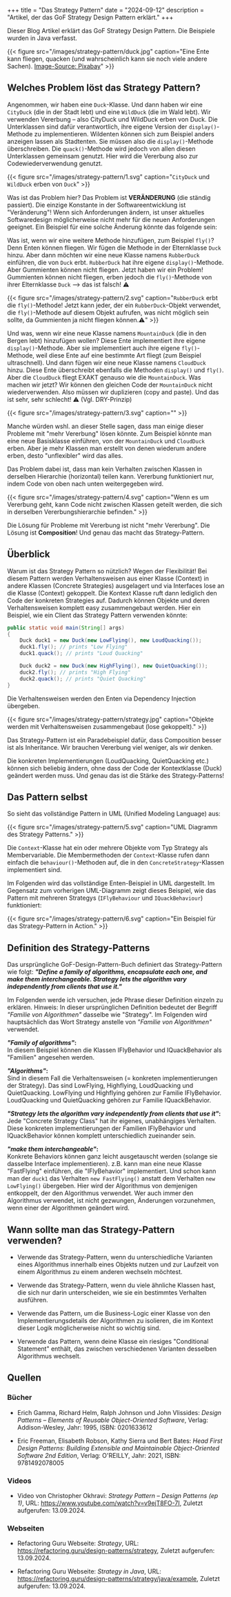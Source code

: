 +++
title = "Das Strategy Pattern"
date = "2024-09-12"
description = "Artikel, der das GoF Strategy Design Pattern erklärt."
+++

Dieser Blog Artikel erklärt das GoF Strategy Design Pattern. Die Beispiele wurden in Java verfasst.

{{< figure src="/images/strategy-pattern/duck.jpg" caption="Eine Ente kann fliegen, quacken (und wahrscheinlich kann sie noch viele andere Sachen). [Image-Source: Pixabay](https://pixabay.com/photos/duck-mallard-bird-pond-plumage-8510483/)" >}}


## Welches Problem löst das Strategy Pattern?

Angenommen, wir haben eine `Duck`-Klasse. Und dann haben wir eine `CityDuck` (die in der Stadt lebt) und eine `WildDuck` (die im Wald lebt). Wir verwenden Vererbung – also CityDuck und WildDuck erben von Duck. Die Unterklassen sind dafür verantwortlich, ihre eigene Version der `display()`-Methode zu implementieren. Wildenten können sich zum Beispiel anders anzeigen lassen als Stadtenten. Sie müssen also die `display()`-Methode überschreiben. Die `quack()`-Methode wird jedoch von allen diesen Unterklassen gemeinsam genutzt. Hier wird die Vererbung also zur Codewiederverwendung genutzt.

{{< figure src="/images/strategy-pattern/1.svg" caption="`CityDuck` und `WildDuck` erben von `Duck`" >}}

Was ist das Problem hier? Das Problem ist **VERÄNDERUNG** (die ständig passiert). Die einzige Konstante in der Softwareentwicklung ist "Veränderung"! Wenn sich Anforderungen ändern, ist unser aktuelles Softwaredesign möglicherweise nicht mehr für die neuen Anforderungen geeignet. Ein Beispiel für eine solche Änderung könnte das folgende sein:

Was ist, wenn wir eine weitere Methode hinzufügen, zum Beispiel `fly()`? Denn Enten können fliegen. Wir fügen die Methode in der Elternklasse `Duck` hinzu. Aber dann möchten wir eine neue Klasse namens `RubberDuck` einführen, die von `Duck` erbt. `RubberDuck` hat ihre eigene `display()`-Methode. Aber Gummienten können nicht fliegen. Jetzt haben wir ein Problem! Gummienten können nicht fliegen, erben jedoch die `fly()`-Methode von ihrer Elternklasse `Duck` –> das ist falsch! ⚠️

{{< figure src="/images/strategy-pattern/2.svg" caption="`RubberDuck` erbt die `fly()`-Methode! Jetzt kann jeder, der ein `RubberDuck`-Objekt verwendet, die `fly()`-Methode auf diesem Objekt aufrufen, was nicht möglich sein sollte, da Gummienten ja nicht fliegen können.⚠️" >}}

Und was, wenn wir eine neue Klasse namens `MountainDuck` (die in den Bergen lebt) hinzufügen wollen? Diese Ente implementiert ihre eigene `display()`-Methode. Aber sie implementiert auch ihre eigene `fly()`-Methode, weil diese Ente auf eine bestimmte Art fliegt (zum Beispiel ultraschnell). Und dann fügen wir eine neue Klasse namens `CloudDuck` hinzu. Diese Ente überschreibt ebenfalls die Methoden `display()` und `fly()`. Aber die `CloudDuck` fliegt EXAKT genauso wie die `MountainDuck`. Was machen wir jetzt? Wir können den gleichen Code der `MountainDuck` nicht wiederverwenden. Also müssen wir duplizieren (copy and paste). Und das ist sehr, sehr schlecht! ⚠️ (Vgl. DRY-Prinzip)

{{< figure src="/images/strategy-pattern/3.svg" caption="" >}}

Manche würden wshl. an dieser Stelle sagen, dass man einige dieser Probleme mit "mehr Vererbung" lösen könnte. Zum Beispiel könnte man eine neue Basisklasse einführen, von der `MountainDuck` und `CloudDuck` erben. Aber je mehr Klassen man erstellt von denen wiederum andere erben, desto "unflexibler" wird das alles.

Das Problem dabei ist, dass man kein Verhalten zwischen Klassen in derselben Hierarchie (horizontal) teilen kann. Vererbung funktioniert nur, indem Code von oben nach unten weitergegeben wird.

{{< figure src="/images/strategy-pattern/4.svg" caption="Wenn es um Vererbung geht, kann Code nicht zwischen Klassen geteilt werden, die sich in derselben Vererbungshierarchie befinden." >}}

Die Lösung für Probleme mit Vererbung ist nicht "mehr Vererbung". Die Lösung ist **Composition**! Und genau das macht das Strategy-Pattern.

## Überblick
Warum ist das Strategy Pattern so nützlich? Wegen der Flexibilität! Bei diesem Pattern werden Verhaltensweisen aus einer Klasse (Context) in andere Klassen (Concrete Strategies) ausgelagert und via Interfaces lose an die Klasse (Context) gekoppelt. Die Kontext Klasse ruft dann lediglich den Code der konkreten Strategies auf. Dadurch können Objekte und deren Verhaltensweisen komplett easy zusammengebaut werden. Hier ein Beispiel, wie ein Client das Strategy Pattern verwenden könnte:

```java
public static void main(String[] args) 
{
	Duck duck1 = new Duck(new LowFlying(), new LoudQuacking());
	duck1.fly(); // prints "Low Flying"
	duck1.quack(); // prints "Loud Quacking"

	Duck duck2 = new Duck(new HighFlying(), new QuietQuacking());
	duck2.fly(); // prints "High Flying"
	duck2.quack(); // prints "Quiet Quacking"
}
```

Die Verhaltensweisen werden den Enten via Dependency Injection übergeben.

{{< figure src="/images/strategy-pattern/strategy.jpg" caption="Objekte werden mit Verhaltensweisen zusammengebaut (lose gekoppelt)." >}}

Das Strategy-Pattern ist ein Paradebeispiel dafür, dass Composition besser ist als Inheritance. Wir brauchen Vererbung viel weniger, als wir denken.

Die konkreten Implementierungen (LoudQuacking, QuietQuacking etc.) können sich beliebig ändern, ohne dass der Code der Kontextklasse (Duck) geändert werden muss. Und genau das ist die Stärke des Strategy-Patterns!

## Das Pattern selbst
So sieht das vollständige Pattern in UML (Unified Modeling Language) aus:

{{< figure src="/images/strategy-pattern/5.svg" caption="UML Diagramm des Strategy Patterns." >}}

Die `Context`-Klasse hat ein oder mehrere Objekte vom Typ Strategy als Membervariable. Die Membermethoden der `Context`-Klasse rufen dann einfach die `behaviour()`-Methoden auf, die in den `ConcreteStrategy`-Klassen implementiert sind.

Im Folgenden wird das vollständige Enten-Beispiel in UML dargestellt. Im Gegensatz zum vorherigen UML-Diagramm zeigt dieses Beispiel, wie das Pattern mit mehreren Strategys (`IFlyBehaviour` und `IQuackBehaviour`) funktioniert:

{{< figure src="/images/strategy-pattern/6.svg" caption="Ein Beispiel für das Strategy-Pattern in Action." >}}

## Definition des Strategy-Patterns

Das ursprüngliche GoF-Design-Pattern-Buch definiert das Strategy-Pattern wie folgt:
**_"Define a family of algorithms, encapsulate each one, and make them interchangeable. Strategy lets the algorithm vary independently from clients that use it."_**

Im Folgenden werde ich versuchen, jede Phrase dieser Definition einzeln zu erklären. Hinweis: In dieser ursprünglichen Definition bedeutet der Begriff _"Familie von Algorithmen"_ dasselbe wie "Strategy". Im Folgenden wird hauptsächlich das Wort Strategy anstelle von _"Familie von Algorithmen"_ verwendet.

**_"Family of algorithms"_:**  
In diesem Beispiel können die Klassen IFlyBehavior und IQuackBehavior als "Familien" angesehen werden.

**_"Algorithms"_:**  
Sind in diesem Fall die Verhaltensweisen (= konkreten implementierungen der Strategy). Das sind LowFlying, Highflying, LoudQuacking und QuietQuacking. LowFlying und Highflying gehören zur Familie IFlyBehavior. LoudQuacking und QuietQuacking gehören zur Familie IQuackBehavior.

**_"Strategy lets the algorithm vary independently from clients that use it"_:**    
Jede "Concrete Strategy Class" hat ihr eigenes, unabhängiges Verhalten. Diese konkreten implementierungen der Familien IFlyBehavior und IQuackBehavior können komplett unterschiedlich zueinander sein.

**_"make them interchangeable"_:**  
Konkrete Behaviors können ganz leicht ausgetauscht werden (solange sie dasselbe Interface implementieren).
z.B. kann man eine neue Klasse "FastFlying" einführen, die "IFlyBehavior" implementiert. Und schon kann man der `duck1` das Verhalten `new FastFlying()` anstatt dem Verhalten `new LowFlying()` übergeben. Hier wird der Algorithmus von demjenigen entkoppelt, der den Algorithmus verwendet. Wer auch immer den Algorithmus verwendet, ist nicht gezwungen, Änderungen vorzunehmen, wenn einer der Algorithmen geändert wird.

## Wann sollte man das Strategy-Pattern verwenden?

- Verwende das Strategy-Pattern, wenn du unterschiedliche Varianten eines Algorithmus innerhalb eines Objekts nutzen und zur Laufzeit von einem Algorithmus zu einem anderen wechseln möchtest.

- Verwende das Strategy-Pattern, wenn du viele ähnliche Klassen hast, die sich nur darin unterscheiden, wie sie ein bestimmtes Verhalten ausführen.

- Verwende das Pattern, um die Business-Logic einer Klasse von den Implementierungsdetails der Algorithmen zu isolieren, die im Kontext dieser Logik möglicherweise nicht so wichtig sind.

- Verwende das Pattern, wenn deine Klasse ein riesiges "Conditional Statement" enthält, das zwischen verschiedenen Varianten desselben Algorithmus wechselt.

## Quellen

### Bücher
- Erich Gamma, Richard Helm, Ralph Johnson und John Vlissides: _Design Patterns – Elements of Reusable Object-Oriented Software_, Verlag: Addison-Wesley, Jahr: 1995, ISBN: 0201633612

- Eric Freeman, Elisabeth Robson, Kathy Sierra und Bert Bates: _Head First Design Patterns: Building Extensible and Maintainable Object-Oriented Software 2nd Edition_, Verlag: O'REILLY, Jahr: 2021, ISBN: 9781492078005

### Videos
- Video von Christopher Okhravi: _Strategy Pattern – Design Patterns (ep 1)_, URL: https://www.youtube.com/watch?v=v9ejT8FO-7I, Zuletzt aufgerufen: 13.09.2024.

### Webseiten
- Refactoring Guru Webseite: _Strategy_, URL: https://refactoring.guru/design-patterns/strategy, Zuletzt aufgerufen: 13.09.2024.

- Refactoring Guru Webseite: _Strategy in Java_, URL: https://refactoring.guru/design-patterns/strategy/java/example, Zuletzt aufgerufen: 13.09.2024.
